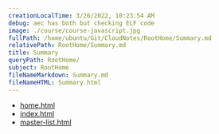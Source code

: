 ```yaml
---
creationLocalTime: 3/26/2022, 10:23:54 AM
debug: aec has both but checking ELF code
image: ./course/course-javascript.jpg
fullPath: /home/ubuntu/Git/CloudNotes/RootHome/Summary.md
relativePath: RootHome/Summary.md
title: Summary
queryPath: RootHome/
subject: RootHome
fileNameMarkdown: Summary.md
fileNameHTML: Summary.html
---
```



<!-- toc -->
<!-- tocstop -->

* [home.html](home.html)
* [index.html](index.html)
* [master-list.html](master-list.html)